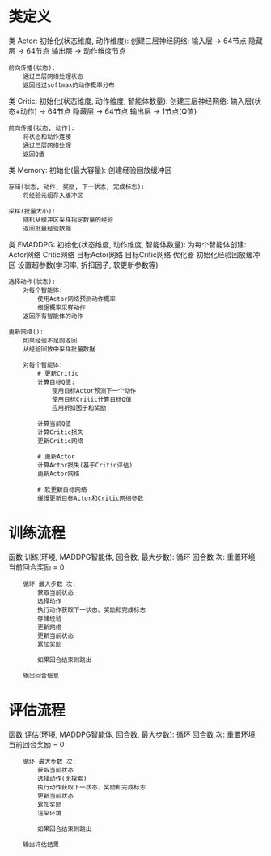 # 类定义

类 Actor:
    初始化(状态维度, 动作维度):
        创建三层神经网络: 
            输入层 -> 64节点
            隐藏层 -> 64节点
            输出层 -> 动作维度节点
    
    前向传播(状态):
        通过三层网络处理状态
        返回经过softmax的动作概率分布

类 Critic:
    初始化(状态维度, 动作维度, 智能体数量):
        创建三层神经网络:
            输入层(状态+动作) -> 64节点
            隐藏层 -> 64节点
            输出层 -> 1节点(Q值)
    
    前向传播(状态, 动作):
        将状态和动作连接
        通过三层网络处理
        返回Q值

类 Memory:
    初始化(最大容量):
        创建经验回放缓冲区
    
    存储(状态, 动作, 奖励, 下一状态, 完成标志):
        将经验元组存入缓冲区
    
    采样(批量大小):
        随机从缓冲区采样指定数量的经验
        返回批量经验数据

类 EMADDPG:
    初始化(状态维度, 动作维度, 智能体数量):
        为每个智能体创建:
            Actor网络
            Critic网络
            目标Actor网络
            目标Critic网络
            优化器
        初始化经验回放缓冲区
        设置超参数(学习率, 折扣因子, 软更新参数等)
    
    选择动作(状态):
        对每个智能体:
            使用Actor网络预测动作概率
            根据概率采样动作
        返回所有智能体的动作
    
    更新网络():
        如果经验不足则返回
        从经验回放中采样批量数据
        
        对每个智能体:
            # 更新Critic
            计算目标Q值:
                使用目标Actor预测下一个动作
                使用目标Critic计算目标Q值
                应用折扣因子和奖励
            
            计算当前Q值
            计算Critic损失
            更新Critic网络
            
            # 更新Actor
            计算Actor损失(基于Critic评估)
            更新Actor网络
            
            # 软更新目标网络
            缓慢更新目标Actor和Critic网络参数

# 训练流程
函数 训练(环境, MADDPG智能体, 回合数, 最大步数):
    循环 回合数 次:
        重置环境
        当前回合奖励 = 0
        
        循环 最大步数 次:
            获取当前状态
            选择动作
            执行动作获取下一状态、奖励和完成标志
            存储经验
            更新网络
            更新当前状态
            累加奖励
            
            如果回合结束则跳出
        
        输出回合信息

# 评估流程
函数 评估(环境, MADDPG智能体, 回合数, 最大步数):
    循环 回合数 次:
        重置环境
        当前回合奖励 = 0
        
        循环 最大步数 次:
            获取当前状态
            选择动作(无探索)
            执行动作获取下一状态、奖励和完成标志
            更新当前状态
            累加奖励
            渲染环境
            
            如果回合结束则跳出
        
        输出评估结果